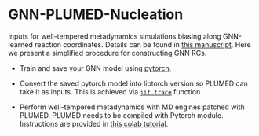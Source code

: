 # GNN-PLUMED-Nucleation

Inputs for well-tempered metadynamics simulations biasing along GNN-learned reaction coordinates. Details can be found in [this manuscript](http://arxiv.org/abs/2310.07927). Here we present a simplified procedure for constructing GNN RCs.

- Train and save your GNN model using [pytorch](https://pytorch.org/). 

- Convert the saved pytorch model into libtorch version so PLUMED can take it as inputs. This is achieved via [```jit.trace```](https://pytorch.org/docs/stable/jit.html#) function.

- Perform well-tempered metadynamics with MD engines patched with PLUMED. PLUMED needs to be compiled with Pytorch module. Instructions are provided in [this colab tutorial](https://colab.research.google.com/drive/1dG0ohT75R-UZAFMf_cbYPNQwBaOsVaAA).
